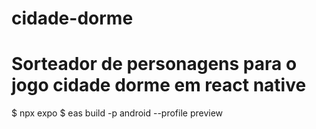 # cidade-dorme
# Sorteador de personagens para o jogo cidade dorme em react native
$ npx expo 
$ eas build -p android --profile preview
